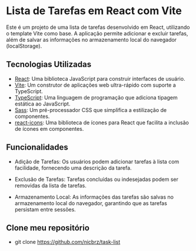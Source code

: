 # Lista de Tarefas em React com Vite

Este é um projeto de uma lista de tarefas desenvolvido em React, utilizando o template Vite como base. A aplicação permite adicionar e excluir tarefas, além de salvar as informações no armazenamento local do navegador (localStorage).

## Tecnologias Utilizadas

- [React](https://reactjs.org/): Uma biblioteca JavaScript para construir interfaces de usuário.
- [Vite](https://vitejs.dev/): Um construtor de aplicações web ultra-rápido com suporte a TypeScript.
- [TypeScript](https://www.typescriptlang.org/): Uma linguagem de programação que adiciona tipagem estática ao JavaScript.
- [Sass](https://sass-lang.com/): Um pré-processador CSS que simplifica a estilização de componentes.
- [react-icons](https://react-icons.github.io/react-icons/): Uma biblioteca de ícones para React que facilita a inclusão de ícones em componentes.

## Funcionalidades

- Adição de Tarefas: Os usuários podem adicionar tarefas à lista com facilidade, fornecendo uma descrição da tarefa.

- Exclusão de Tarefas: Tarefas concluídas ou indesejadas podem ser removidas da lista de tarefas.

- Armazenamento Local: As informações das tarefas são salvas no armazenamento local do navegador, garantindo que as tarefas persistam entre sessões.

## Clone meu repositório 

- git clone https://github.com/nicbrz/task-list